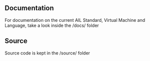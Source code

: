 

## Documentation
For documentation on the current AIL Standard, Virtual Machine and Language, take a look inside the /docs/ folder

## Source
Source code is kept in the /source/ folder
